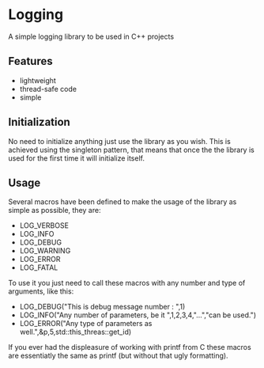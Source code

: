 # Logging

A simple logging library to be used in C++ projects

## Features

- lightweight
- thread-safe code
- simple

## Initialization

No need to initialize anything just use the library as you wish. This is achieved using the singleton pattern, that means that once the the library is used for the first time it will initialize itself.

## Usage

Several macros have been defined to make the usage of the library as simple as possible, they are:

- LOG_VERBOSE
- LOG_INFO
- LOG_DEBUG
- LOG_WARNING
- LOG_ERROR
- LOG_FATAL

To use it you just need to call these macros with any number and type of arguments, like this:

- LOG_DEBUG("This is debug message number : ",1)
- LOG_INFO("Any number of parameters, be it ",1,2,3,4,"...","can be used.")
- LOG_ERROR("Any type of parameters as well.",&p,5,std::this_threas::get_id)

If you ever had the displeasure of working with printf from C these macros are essentiatly the same as printf (but without that ugly formatting).
